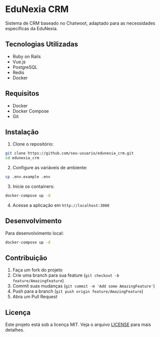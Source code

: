 # EduNexia CRM

Sistema de CRM baseado no Chatwoot, adaptado para as necessidades específicas da EduNexia.

## Tecnologias Utilizadas

- Ruby on Rails
- Vue.js
- PostgreSQL
- Redis
- Docker

## Requisitos

- Docker
- Docker Compose
- Git

## Instalação

1. Clone o repositório:
```bash
git clone https://github.com/seu-usuario/edunexia_crm.git
cd edunexia_crm
```

2. Configure as variáveis de ambiente:
```bash
cp .env.example .env
```

3. Inicie os containers:
```bash
docker-compose up -d
```

4. Acesse a aplicação em `http://localhost:3000`

## Desenvolvimento

Para desenvolvimento local:

```bash
docker-compose up -d
```

## Contribuição

1. Faça um fork do projeto
2. Crie uma branch para sua feature (`git checkout -b feature/AmazingFeature`)
3. Commit suas mudanças (`git commit -m 'Add some AmazingFeature'`)
4. Push para a branch (`git push origin feature/AmazingFeature`)
5. Abra um Pull Request

## Licença

Este projeto está sob a licença MIT. Veja o arquivo [LICENSE](LICENSE) para mais detalhes. 